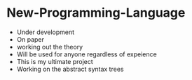 # New-Programming-Language
- Under development
- On paper 
- working out the theory
- Will be used for anyone regardless of expeience
- This is my ultimate project
- Working on the abstract syntax trees
